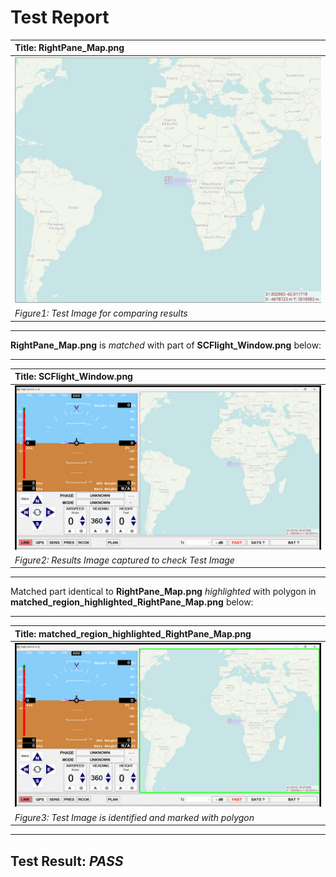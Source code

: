 # **Test Report**
| **Title: RightPane_Map.png** |
| :---------------------------- |
| ![Test Image](../Test_Images/RightPane_Map.png) |
| *Figure1: Test Image for comparing results* |
----------------------------
**RightPane_Map.png** is *matched* with part of **SCFlight_Window.png** below: 

----------------------------
| **Title: SCFlight_Window.png** |
| :---------------------------- |
| ![Result Image captured](../Result_Images/SCF_Panes/SCFlight_Window.png) |
| *Figure2: Results Image captured to check Test Image* |
----------------------------
Matched part identical to **RightPane_Map.png** *highlighted* with polygon in **matched_region_highlighted_RightPane_Map.png** below: 

----------------------------
| **Title: matched_region_highlighted_RightPane_Map.png** |
| :---------------------------- |
| ![Captured Image against Test Image](../Result_Images/SCF_Panes/matched_region_highlighted_RightPane_Map.png) |
| *Figure3: Test Image is identified and marked with polygon* |
----------------------------
**Test Result**: *PASS*
----------------------------
